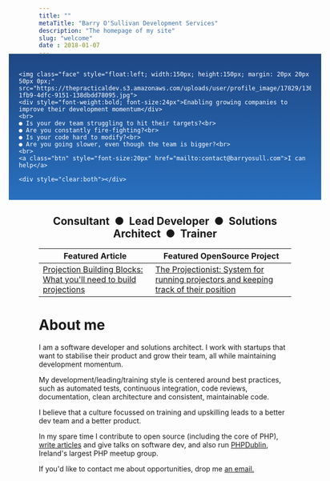 ```yaml
---
title: ""
metaTitle: "Barry O'Sullivan Development Services"
description: "The homepage of my site"
slug: "welcome"
date : 2018-01-07
---
```

<div style="padding:20px;color:#fff;background: linear-gradient(#1f4784, #2870bf);margin: -20px -60px 0px;">

    <img class="face" style="float:left; width:150px; height:150px; margin: 20px 20px 50px 0px;" src="https://thepracticaldev.s3.amazonaws.com/uploads/user/profile_image/17829/130dc702-1fb9-4dfc-9151-138dbdd78095.jpg">
    <div style="font-weight:bold; font-size:24px">Enabling growing companies to improve their development momentum</div>
    <br>
    ● Is your dev team struggling to hit their targets?<br>
    ● Are you constantly fire-fighting?<br>
    ● Is your code hard to modify?<br>
    ● Are you going slower, even though the team is bigger?<br>
    <br>
    <a class="btn" style="font-size:20px" href="mailto:contact@barryosull.com">I can help</a>

    <div style="clear:both"></div>
</div>

<h2 style="text-align:center;">Consultant &nbsp;&#9679;&nbsp; Lead Developer &nbsp;&#9679;&nbsp; Solutions Architect &nbsp;&#9679;&nbsp; Trainer</h2>

| Featured Article | Featured OpenSource Project |
| ---------------- | ------------------------- |
| [Projection Building Blocks: What you'll need to build projections](/blog/projection-building-blocks-what-you-ll-need-to-build-projections) | [The Projectionist: System for running projectors and keeping track of their position](https://github.com/barryosull/the-projectionist) |

# About me
I am a software developer and solutions architect. I work with startups that want to stabilise their product and grow their team, all while maintaining development momentum.

My development/leading/training style is centered around best practices, such as automated tests, continuous integration, code reviews, documentation, clean architecture and consistent, maintainable code. 

I believe that a culture focussed on training and upskilling leads to a better dev team and a better product.

In my spare time I contribute to open source (including the core of PHP), [write articles](/blog) and give talks on software dev, and also run [PHPDublin](https://www.meetup.com/PHP-Dublin/), Ireland's largest PHP meetup group.

If you'd like to contact me about opportunities, drop me <a href="mailto:contact@barryosull.com">an email.</a>

